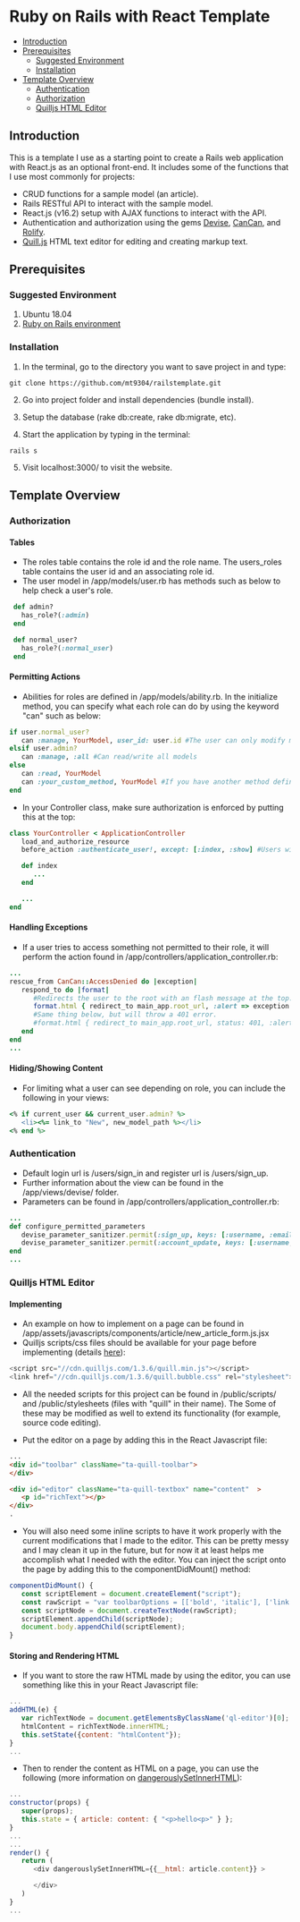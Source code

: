 # Ruby on Rails with React Template 

- [Introduction](#introduction)
- [Prerequisites](#prerequisites)
   - [Suggested Environment](#suggested-environment)
   - [Installation](#installation)
- [Template Overview](#template-overview)
   - [Authentication](#authentication)
   - [Authorization](#authorization)
   - [Quilljs HTML Editor](#quilljs-html-editor)

## Introduction

This is a template I use as a starting point to create a Rails web application with React.js as an optional front-end. It includes some of the functions that I use most commonly for projects: 

- CRUD functions for a sample model (an article). 
- Rails RESTful API to interact with the sample model. 
- React.js (v16.2) setup with AJAX functions to interact with the API. 
- Authentication and authorization using the gems [Devise](https://github.com/plataformatec/devise), [CanCan](https://github.com/ryanb/cancan), and [Rolify](https://github.com/RolifyCommunity/rolify). 
- [Quill.js](https://quilljs.com/docs/quickstart/) HTML text editor for editing and creating markup text. 

## Prerequisites

### Suggested Environment

1. Ubuntu 18.04
2. [Ruby on Rails environment](http://installfest.railsbridge.org/installfest/)

### Installation
1. In the terminal, go to the directory you want to save project in and type: 
```
git clone https://github.com/mt9304/railstemplate.git
```
2. Go into project folder and install dependencies (bundle install). 

3. Setup the database (rake db:create, rake db:migrate, etc). 

4. Start the application by typing in the terminal: 
```
rails s
```
5. Visit localhost:3000/ to visit the website. 

## Template Overview

### Authorization
#### Tables
- The roles table contains the role id and the role name. The users_roles table contains the user id and an associating role id. 
- The user model in /app/models/user.rb has methods such as below to help check a user's role. 
```Ruby
 def admin?
   has_role?(:admin)
 end

 def normal_user?
   has_role?(:normal_user)
 end
```

#### Permitting Actions

- Abilities for roles are defined in /app/models/ability.rb. In the initialize method, you can specify what each role can do by using the keyword "can" such as below: 
```Ruby
if user.normal_user?
   can :manage, YourModel, user_id: user.id #The user can only modify models created by itself. 
elsif user.admin?
   can :manage, :all #Can read/write all models
else
   can :read, YourModel
   can :your_custom_method, YourModel #If you have another method defined for model
end
```
- In your Controller class, make sure authorization is enforced by putting this at the top:
```Ruby
class YourController < ApplicationController
   load_and_authorize_resource
   before_action :authenticate_user!, except: [:index, :show] #Users will need the proper roles have access to methods other than index and show.

   def index
      ...
   end

   ...
end
```

#### Handling Exceptions

- If a user tries to access something not permitted to their role, it will perform the action found in /app/controllers/application_controller.rb: 
```Ruby
...
rescue_from CanCan::AccessDenied do |exception|
   respond_to do |format|
      #Redirects the user to the root with an flash message at the top. 
      format.html { redirect_to main_app.root_url, :alert => exception.message }
      #Same thing below, but will throw a 401 error. 
      #format.html { redirect_to main_app.root_url, status: 401, :alert => exception.message }
   end
end
...
```

#### Hiding/Showing Content

- For limiting what a user can see depending on role, you can include the following in your views: 
```Ruby
<% if current_user && current_user.admin? %>
   <li><%= link_to "New", new_model_path %></li>
<% end %>
```

### Authentication

- Default login url is /users/sign_in and register url is /users/sign_up. 
- Further information about the view can be found in the /app/views/devise/ folder. 
- Parameters can be found in /app/controllers/application_controller.rb: 
```Ruby
...
def configure_permitted_parameters
   devise_parameter_sanitizer.permit(:sign_up, keys: [:username, :email, :password])
   devise_parameter_sanitizer.permit(:account_update, keys: [:username, :email, :password, :current_password])
end 
...
```

### Quilljs HTML Editor
#### Implementing
- An example on how to implement on a page can be found in /app/assets/javascripts/components/article/new_article_form.js.jsx
- Quilljs scripts/css files should be available for your page before implementing (details [here](https://quilljs.com/docs/download/)): 

```JavaScript
<script src="//cdn.quilljs.com/1.3.6/quill.min.js"></script>
<link href="//cdn.quilljs.com/1.3.6/quill.bubble.css" rel="stylesheet">
```
- All the needed scripts for this project can be found in /public/scripts/ and /public/stylesheets (files with "quill" in their name). The Some of these may be modified as well to extend its functionality (for example, source code editing). 

- Put the editor on a page by adding this in the React Javascript file: 
```HTML
...
<div id="toolbar" className="ta-quill-toolbar">
</div>

<div id="editor" className="ta-quill-textbox" name="content"  >
   <p id="richText"></p>
</div>
.
```

- You will also need some inline scripts to have it work properly with the current modifications that I made to the editor. This can be pretty messy and I may clean it up in the future, but for now it at least helps me accomplish what I needed with the editor. You can inject the script onto the page by adding this to the componentDidMount() method: 
```JavaScript
componentDidMount() {
   const scriptElement = document.createElement("script");
   const rawScript = "var toolbarOptions = [['bold', 'italic'], ['link', 'image'],[{ 'header': [1, 2, 3, 4, 5, 6, false] }],['blockquote', 'code-block'],[{ 'color': [] }, { 'background': [] }],['showHtml']];\nvar editor = new Quill('#editor', { modules: { toolbar: toolbarOptions }, theme: 'snow' });var txtArea = document.createElement('textarea'); txtArea.style.cssText = 'width: 100%;margin: 0px;background: rgb(29, 29, 29);box-sizing: border-box;color: rgb(204, 204, 204);font-size: 15px;outline: none;padding: 20px;line-height: 24px;font-family: Consolas, Menlo, Monaco, &quot;Courier New&quot;, monospace;position: absolute;top: 0;bottom: 0;border: none;display:none'; var htmlEditor = editor.addContainer('ql-custom'); htmlEditor.appendChild(txtArea); var myEditor = document.querySelector('#editor');editor.on('text-change', (delta, oldDelta, source) => { var html = myEditor.children[0].innerHTML;txtArea.value = html }); var customButton = document.querySelector('.ql-showHtml');customButton.addEventListener('click', function() { if (txtArea.style.display === '') { var html = txtArea.value;self.editor.pasteHTML(html);} txtArea.style.display = txtArea.style.display === 'none' ? '' : 'none';});";
   const scriptNode = document.createTextNode(rawScript);
   scriptElement.appendChild(scriptNode);
   document.body.appendChild(scriptElement);
}
```

#### Storing and Rendering HTML
- If you want to store the raw HTML made by using the editor, you can use something like this in your React Javascript file: 
```JavaScript
...
addHTML(e) {
   var richTextNode = document.getElementsByClassName('ql-editor')[0];
   htmlContent = richTextNode.innerHTML;
   this.setState({content: "htmlContent"});
}
...
```
- Then to render the content as HTML on a page, you can use the following (more information on [dangerouslySetInnerHTML](https://reactjs.org/docs/dom-elements.html)): 
```JavaScript
...
constructor(props) {
   super(props);
   this.state = { article: content: { "<p>hello<p>" } };
}
...
...
render() {
   return (
      <div dangerouslySetInnerHTML={{__html: article.content}} >

      </div>
   )
}
...
```
